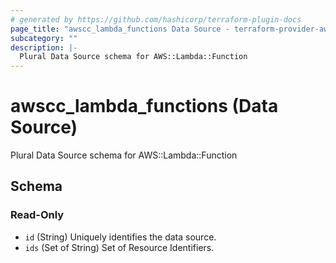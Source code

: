 ```yaml
---
# generated by https://github.com/hashicorp/terraform-plugin-docs
page_title: "awscc_lambda_functions Data Source - terraform-provider-awscc"
subcategory: ""
description: |-
  Plural Data Source schema for AWS::Lambda::Function
---
```


# awscc_lambda_functions (Data Source)

Plural Data Source schema for AWS::Lambda::Function



<!-- schema generated by tfplugindocs -->
## Schema

### Read-Only

- `id` (String) Uniquely identifies the data source.
- `ids` (Set of String) Set of Resource Identifiers.
